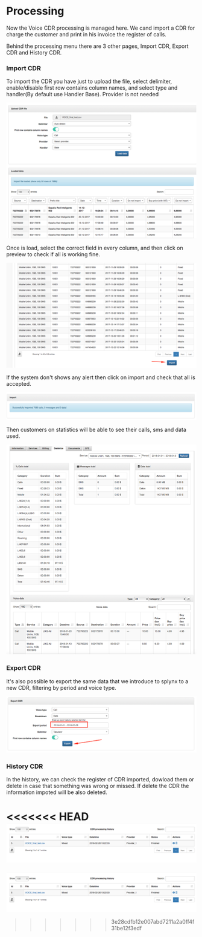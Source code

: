 Processing
==========

Now the Voice CDR processing is managed here. We cand import a CDR for charge the customer and print in his invoice the register of calls.

Behind the processing menu there are 3 other pages, Import CDR, Export CDR and History CDR.


### Import CDR

To import the CDR you have just to upload the file, select delimiter, enable/disable first row contains column names, and select type and handler(By default use Handler Base). Provider is not needed

![Upload](./upload.png)

Once is load, select the correct field in every column, and then click on preview to check if all is working fine.

![Import](./import.png)

If the system don't shows any alert then click on import and check that all is accepted.

![Alert](./alert.png)

Then customers on statistics will be able to see their calls, sms and data used.

![Statistics](./statistics.png)


### Export CDR

It's also possible to export the same data that we introduce to splynx to a new CDR, filtering by period and voice type.

![Export](./export.png)


### History CDR

In the history, we can check the register of CDR imported, dowload them or delete in case that something was wrong or missed. If delete the CDR the information impoted will be also deleted.

<<<<<<< HEAD
![History](./history.png?w=300)
=======
![History](./history.png)
>>>>>>> 3e28cdfb12e007abd7211a2a0ff4f31be12f3edf
